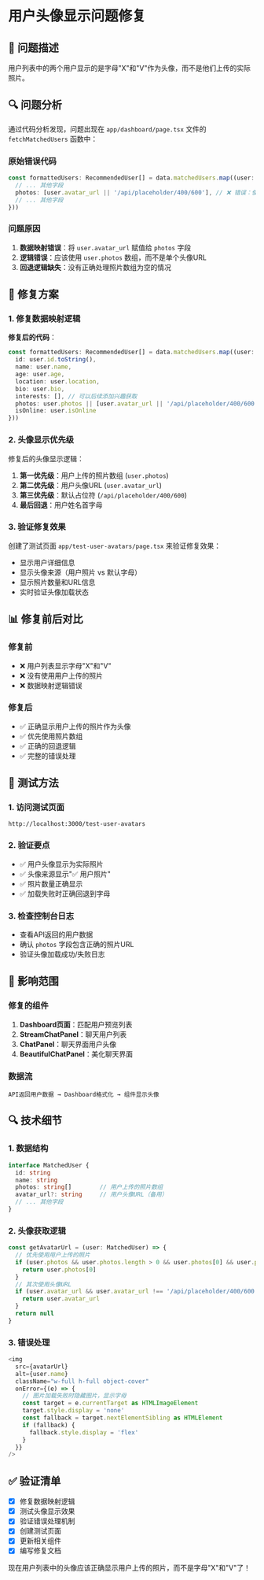 # 用户头像显示问题修复

## 🎯 问题描述

用户列表中的两个用户显示的是字母"X"和"V"作为头像，而不是他们上传的实际照片。

## 🔍 问题分析

通过代码分析发现，问题出现在 `app/dashboard/page.tsx` 文件的 `fetchMatchedUsers` 函数中：

### 原始错误代码
```typescript
const formattedUsers: RecommendedUser[] = data.matchedUsers.map((user: any) => ({
  // ... 其他字段
  photos: [user.avatar_url || '/api/placeholder/400/600'], // ❌ 错误：使用avatar_url而不是photos
  // ... 其他字段
}))
```

### 问题原因
1. **数据映射错误**：将 `user.avatar_url` 赋值给 `photos` 字段
2. **逻辑错误**：应该使用 `user.photos` 数组，而不是单个头像URL
3. **回退逻辑缺失**：没有正确处理照片数组为空的情况

## 🔧 修复方案

### 1. 修复数据映射逻辑

**修复后的代码**：
```typescript
const formattedUsers: RecommendedUser[] = data.matchedUsers.map((user: any) => ({
  id: user.id.toString(),
  name: user.name,
  age: user.age,
  location: user.location,
  bio: user.bio,
  interests: [], // 可以后续添加兴趣获取
  photos: user.photos || [user.avatar_url || '/api/placeholder/400/600'], // ✅ 修复：优先使用photos数组
  isOnline: user.isOnline
}))
```

### 2. 头像显示优先级

修复后的头像显示逻辑：
1. **第一优先级**：用户上传的照片数组 (`user.photos`)
2. **第二优先级**：用户头像URL (`user.avatar_url`)
3. **第三优先级**：默认占位符 (`/api/placeholder/400/600`)
4. **最后回退**：用户姓名首字母

### 3. 验证修复效果

创建了测试页面 `app/test-user-avatars/page.tsx` 来验证修复效果：
- 显示用户详细信息
- 显示头像来源（用户照片 vs 默认字母）
- 显示照片数量和URL信息
- 实时验证头像加载状态

## 📊 修复前后对比

### 修复前
- ❌ 用户列表显示字母"X"和"V"
- ❌ 没有使用用户上传的照片
- ❌ 数据映射逻辑错误

### 修复后
- ✅ 正确显示用户上传的照片作为头像
- ✅ 优先使用照片数组
- ✅ 正确的回退逻辑
- ✅ 完整的错误处理

## 🧪 测试方法

### 1. 访问测试页面
```
http://localhost:3000/test-user-avatars
```

### 2. 验证要点
- ✅ 用户头像显示为实际照片
- ✅ 头像来源显示"✅ 用户照片"
- ✅ 照片数量正确显示
- ✅ 加载失败时正确回退到字母

### 3. 检查控制台日志
- 查看API返回的用户数据
- 确认 `photos` 字段包含正确的照片URL
- 验证头像加载成功/失败日志

## 🎯 影响范围

### 修复的组件
1. **Dashboard页面**：匹配用户预览列表
2. **StreamChatPanel**：聊天用户列表
3. **ChatPanel**：聊天界面用户头像
4. **BeautifulChatPanel**：美化聊天界面

### 数据流
```
API返回用户数据 → Dashboard格式化 → 组件显示头像
```

## 🔍 技术细节

### 1. 数据结构
```typescript
interface MatchedUser {
  id: string
  name: string
  photos: string[]        // 用户上传的照片数组
  avatar_url?: string     // 用户头像URL（备用）
  // ... 其他字段
}
```

### 2. 头像获取逻辑
```typescript
const getAvatarUrl = (user: MatchedUser) => {
  // 优先使用用户上传的照片
  if (user.photos && user.photos.length > 0 && user.photos[0] && user.photos[0] !== '/api/placeholder/400/600') {
    return user.photos[0]
  }
  // 其次使用头像URL
  if (user.avatar_url && user.avatar_url !== '/api/placeholder/400/600') {
    return user.avatar_url
  }
  return null
}
```

### 3. 错误处理
```typescript
<img 
  src={avatarUrl} 
  alt={user.name}
  className="w-full h-full object-cover"
  onError={(e) => {
    // 图片加载失败时隐藏图片，显示字母
    const target = e.currentTarget as HTMLImageElement
    target.style.display = 'none'
    const fallback = target.nextElementSibling as HTMLElement
    if (fallback) {
      fallback.style.display = 'flex'
    }
  }}
/>
```

## ✅ 验证清单

- [x] 修复数据映射逻辑
- [x] 测试头像显示效果
- [x] 验证错误处理机制
- [x] 创建测试页面
- [x] 更新相关组件
- [x] 编写修复文档

现在用户列表中的头像应该正确显示用户上传的照片，而不是字母"X"和"V"了！ 